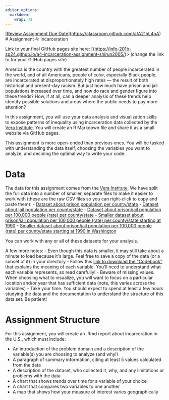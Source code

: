 ```yaml
---
editor_options: 
  markdown: 
    wrap: 72
---
```


[[Review Assignment Due
Date](https://classroom.github.com/assets/deadline-readme-button-24ddc0f5d75046c5622901739e7c5dd533143b0c8e959d652212380cedb1ea36.svg)](https://classroom.github.com/a/A21hL4nA)
\# Assignment 4: Incarceration

Link to your final GitHub pages site here:
[(https://info-201b-sp24.github.io/a4-incarceration-assignment-shirun2005/)> (change the
link to for your GitHub pages site)

America is the country with the greatest number of people incarcerated
in the world, and of all Americans, people of color, especially Black
people, are incarcerated at disproportionately high rates — the result
of both historical and present-day racism. But just how much have prison
and jail populations increased over time, and how do race and gender
figure into these trends? How, if at all, can a deeper analysis of these
trends help identify possible solutions and areas where the public needs
to pay more attention?

In this assignment, you will use your data analysis and visualization
skills to expose patterns of inequality using incarceration data
collected by the [Vera
Institute](https://github.com/vera-institute/incarceration-trends). You
will create an R Markdown file and share it as a small website via
GitHub pages.

This assignment is more open-ended than previous ones. You will be
tasked with understanding the data itself, choosing the variables you
want to analyze, and deciding the optimal way to write your code. 

# Data

The data for this assignment comes from the [Vera
Institute](https://github.com/vera-institute/incarceration-trends). We
have split the full data into a number of smaller, separate files to
make it easier to work with (these are the raw CSV files so you can
right-click to copy and paste them): - [Dataset about prison population
per
county/state](https://github.com/melaniewalsh/Neat-Datasets/blob/main/us-prison-pop.csv?raw=true) -
[Dataset about jail population per
county/state](https://github.com/melaniewalsh/Neat-Datasets/blob/main/us-jail-pop.csv?raw=true) -
[Dataset about prison/jail population per 100,000 people (rate) per
county/state](https://github.com/melaniewalsh/Neat-Datasets/blob/main/us-prison-jail-rates.csv?raw=true) -
[Smaller dataset about prison/jail population per 100,000 people (rate)
per county/state starting at
1990](https://github.com/melaniewalsh/Neat-Datasets/blob/main/us-prison-jail-rates-1990.csv?raw=true) -
[Smaller dataset about prison/jail population per 100,000 people (rate)
per county/state starting at 1990 in
Washington](https://github.com/melaniewalsh/Neat-Datasets/raw/main/us-prison-jail-rates-1990-WA.csv)

You can work with any or all of these datasets for your analysis.

A few more notes: - Even though this data is smaller, it may still take
about a minute to load because it's large. Feel free to save a copy of
the data (or a subset of it) in your directory - Follow this [link to
download the
"Codebook"](https://github.com/vera-institute/incarceration-trends/blob/master/incarceration_trends-Codebook.pdf)
that explains the meaning of each variable. You'll need to understand
what each variable represents, so read carefully! - Beware of missing
values. When choosing what to visualize, you will want to focus on a
particular location and/or year that has sufficient data (note, this
varies across the variables) - Take your time. You should expect to
spend at least a few hours studying the data and the documentation to
understand the structure of this data set. Be patient!

# Assignment Structure

For this assignment, you will create an .Rmd report about incarceration
in the U.S., which must include:

-   An introduction of the problem domain and a description of the
    variable(s) you are choosing to analyze (and why!)
-   A paragraph of summary information, citing at least
    5 values calculated from the data
-   A description of the dataset, who collected it, why, and any
    limitations or problems with the data
-   A chart that shows trends over time for a variable of your choice
-   A chart that compares two variables to one another
-   A map that shows how your measure of interest varies geographically
